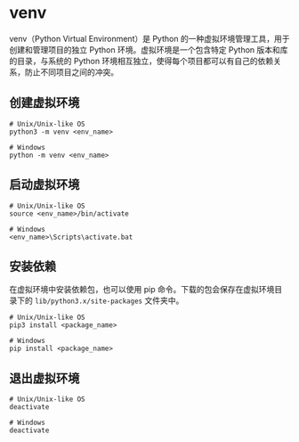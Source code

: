 # venv

venv（Python Virtual Environment）是 Python 的一种虚拟环境管理工具，用于创建和管理项目的独立 Python 环境。虚拟环境是一个包含特定 Python 版本和库的目录，与系统的 Python 环境相互独立，使得每个项目都可以有自己的依赖关系，防止不同项目之间的冲突。

## 创建虚拟环境

```shell
# Unix/Unix-like OS
python3 -m venv <env_name>

# Windows
python -m venv <env_name>
```

## 启动虚拟环境

```shell
# Unix/Unix-like OS
source <env_name>/bin/activate

# Windows
<env_name>\Scripts\activate.bat
```

## 安装依赖

在虚拟环境中安装依赖包，也可以使用 pip 命令。下载的包会保存在虚拟环境目录下的 `lib/python3.x/site-packages` 文件夹中。

```shell
# Unix/Unix-like OS
pip3 install <package_name>

# Windows
pip install <package_name>
```

## 退出虚拟环境

```shell
# Unix/Unix-like OS
deactivate

# Windows
deactivate
```
